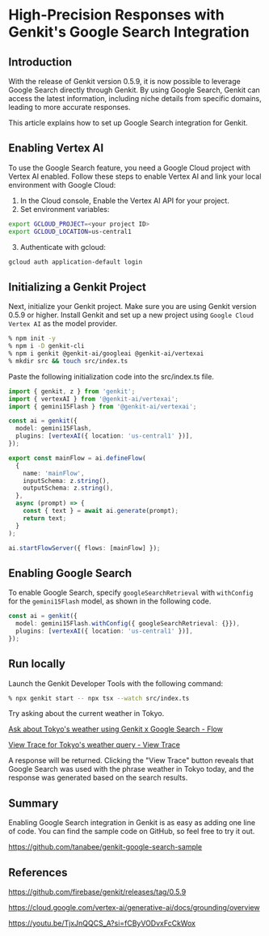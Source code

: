 # High-Precision Responses with Genkit's Google Search Integration

## Introduction

With the release of Genkit version 0.5.9, it is now possible to leverage Google Search directly through Genkit. By using Google Search, Genkit can access the latest information, including niche details from specific domains, leading to more accurate responses.

This article explains how to set up Google Search integration for Genkit.

## Enabling Vertex AI

To use the Google Search feature, you need a Google Cloud project with Vertex AI enabled. Follow these steps to enable Vertex AI and link your local environment with Google Cloud:

1. In the Cloud console, Enable the Vertex AI API for your project.
2. Set environment variables:

```sh
export GCLOUD_PROJECT=<your project ID>
export GCLOUD_LOCATION=us-central1
```

3. Authenticate with gcloud:

```sh
gcloud auth application-default login
```

## Initializing a Genkit Project

Next, initialize your Genkit project. Make sure you are using Genkit version 0.5.9 or higher. Install Genkit and set up a new project using `Google Cloud Vertex AI` as the model provider.

```sh
% npm init -y
% npm i -D genkit-cli
% npm i genkit @genkit-ai/googleai @genkit-ai/vertexai
% mkdir src && touch src/index.ts
```

Paste the following initialization code into the src/index.ts file.

```typescript
import { genkit, z } from 'genkit';
import { vertexAI } from '@genkit-ai/vertexai';
import { gemini15Flash } from '@genkit-ai/vertexai';

const ai = genkit({
  model: gemini15Flash,
  plugins: [vertexAI({ location: 'us-central1' })],
});

export const mainFlow = ai.defineFlow(
  {
    name: 'mainFlow',
    inputSchema: z.string(),
    outputSchema: z.string(),
  },
  async (prompt) => {
    const { text } = await ai.generate(prompt);
    return text;
  }
);

ai.startFlowServer({ flows: [mainFlow] });
```

## Enabling Google Search

To enable Google Search, specify `googleSearchRetrieval` with `withConfig` for the `gemini15Flash` model, as shown in the following code.

```typescript
const ai = genkit({
  model: gemini15Flash.withConfig({ googleSearchRetrieval: {}}),
  plugins: [vertexAI({ location: 'us-central1' })],
});
```

## Run locally

Launch the Genkit Developer Tools with the following command:

```sh
% npx genkit start -- npx tsx --watch src/index.ts
```

Try asking about the current weather in Tokyo.

[Ask about Tokyo's weather using Genkit x Google Search - Flow]()

[View Trace for Tokyo's weather query - View Trace]()

A response will be returned. Clicking the "View Trace" button reveals that Google Search was used with the phrase weather in Tokyo today, and the response was generated based on the search results.

## Summary

Enabling Google Search integration in Genkit is as easy as adding one line of code. You can find the sample code on GitHub, so feel free to try it out.

https://github.com/tanabee/genkit-google-search-sample

## References

https://github.com/firebase/genkit/releases/tag/0.5.9

https://cloud.google.com/vertex-ai/generative-ai/docs/grounding/overview

https://youtu.be/TjxJnQQCS_A?si=fCByVODvxFcCkWox